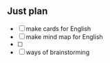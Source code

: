 ## Just plan
- [ ] make cards for English 
- [ ] make mind map for English 
- [ ] 
- [ ] ways of brainstorming
